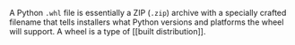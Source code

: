 A Python `.whl` file is essentially a ZIP (`.zip`) archive with a specially crafted filename that tells installers what Python versions and platforms the wheel will support.
A wheel is a type of [[built distribution]].